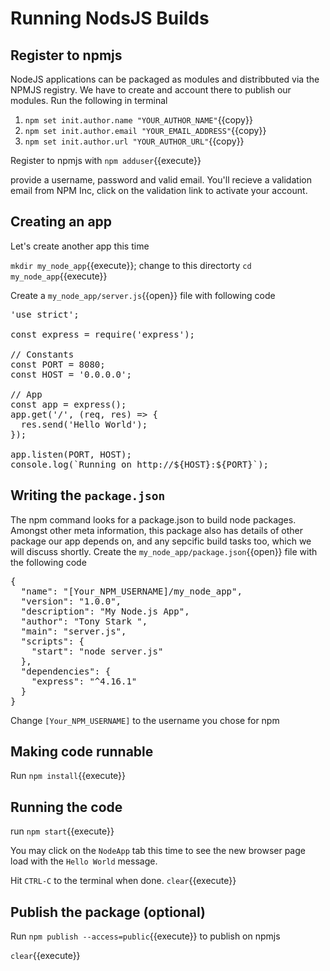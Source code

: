 # Running NodsJS Builds

## Register to npmjs

NodeJS applications can be packaged as modules and distribbuted via the NPMJS registry. We have to create and account there to publish our modules. Run the following in terminal

1. `npm set init.author.name "YOUR_AUTHOR_NAME"`{{copy}}
2. `npm set init.author.email "YOUR_EMAIL_ADDRESS"`{{copy}}
3. `npm set init.author.url "YOUR_AUTHOR_URL"`{{copy}}

Register to npmjs with `npm adduser`{{execute}}

provide a username, password and valid email. You'll recieve a validation email from NPM Inc, click on the validation link to activate your account.

## Creating an app

Let's create another app this time

`mkdir my_node_app`{{execute}}; change to this directorty `cd my_node_app`{{execute}}

Create a `my_node_app/server.js`{{open}} file with following code

<pre class="file" data-filename="my_node_app/server.js" data-target="replace">
'use strict';

const express = require('express');

// Constants
const PORT = 8080;
const HOST = '0.0.0.0';

// App
const app = express();
app.get('/', (req, res) => {
  res.send('Hello World');
});

app.listen(PORT, HOST);
console.log(`Running on http://${HOST}:${PORT}`);
</pre>

## Writing the `package.json`

The npm command looks for a package.json to build node packages. Amongst other meta information, this package also has details of other package our app depends on, and any sepcific build tasks too, which we will discuss shortly. Create the `my_node_app/package.json`{{open}} file with the following code

<pre class="file" data-filename="my_node_app/package.json" data-target="replace">
{
  "name": "[Your_NPM_USERNAME]/my_node_app",
  "version": "1.0.0",
  "description": "My Node.js App",
  "author": "Tony Stark <tony.stark@marvel.com>",
  "main": "server.js",
  "scripts": {
    "start": "node server.js"
  },
  "dependencies": {
    "express": "^4.16.1"
  }
}
</pre>

Change `[Your_NPM_USERNAME]` to the username you chose for npm

## Making code runnable

Run `npm install`{{execute}}

## Running the code

run `npm start`{{execute}}

You may click on the `NodeApp` tab this time to see the new browser page load with the `Hello World` message.

Hit `CTRL-C` to the terminal when done. `clear`{{execute}}

## Publish the package (optional)

Run `npm publish --access=public`{{execute}} to publish on npmjs

`clear`{{execute}}